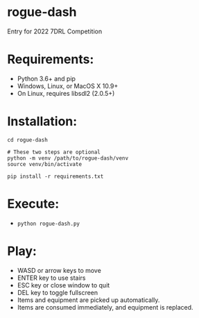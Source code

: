 # rogue-dash
Entry for 2022 7DRL Competition

# Requirements:
- Python 3.6+ and pip
- Windows, Linux, or MacOS X 10.9+
- On Linux, requires libsdl2 (2.0.5+)

# Installation:
```
cd rogue-dash

# These two steps are optional
python -m venv /path/to/rogue-dash/venv
source venv/bin/activate

pip install -r requirements.txt
```

# Execute:
- `python rogue-dash.py`

# Play:
- WASD or arrow keys to move
- ENTER key to use stairs
- ESC key or close window to quit
- DEL key to toggle fullscreen
- Items and equipment are picked up automatically.
- Items are consumed immediately, and equipment is replaced.
